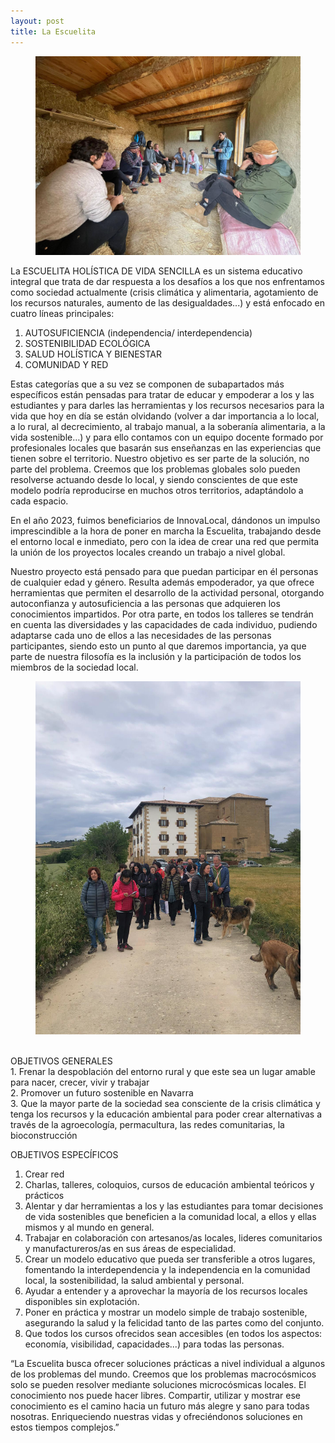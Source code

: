 ```yaml
---
layout: post
title: La Escuelita
---
```



<p>
<figure>
    <img alt="La escuelita 2" src="/assets/images/Foto2.png">
</figure>
<p>


La ESCUELITA HOLÍSTICA DE VIDA SENCILLA es un sistema educativo integral que trata
de dar respuesta a los desafíos a los que nos enfrentamos como sociedad actualmente (crisis
climática y alimentaria, agotamiento de los recursos naturales, aumento de las desigualdades...)
y está enfocado en cuatro líneas principales:  <br>

1) AUTOSUFICIENCIA (independencia/ interdependencia)  <br>
2) SOSTENIBILIDAD ECOLÓGICA    <br>
3) SALUD HOLÍSTICA Y BIENESTAR    <br>
4) COMUNIDAD Y RED  <br>

Estas categorías que a su vez se componen de subapartados más específicos están pensadas para
tratar de educar y empoderar a los y las estudiantes y para darles las herramientas y los recursos
necesarios para la vida que hoy en día se están olvidando (volver a dar importancia a lo local, a
lo rural, al decrecimiento, al trabajo manual, a la soberanía alimentaria, a la vida sostenible…) y
para ello contamos con un equipo docente formado por profesionales locales que basarán sus
enseñanzas en las experiencias que tienen sobre el territorio. Nuestro objetivo es ser parte de la
solución, no parte del problema. Creemos que los problemas globales solo pueden resolverse
actuando desde lo local, y siendo conscientes de que este modelo podría reproducirse en muchos
otros territorios, adaptándolo a cada espacio.  <br>

En el año 2023, fuimos beneficiarios de InnovaLocal, dándonos un impulso imprescindible a la hora de poner en marcha la Escuelita, trabajando desde el entorno local e inmediato, pero con la idea de crear una red que permita la unión de los proyectos locales creando un trabajo a nivel global.  <br>

Nuestro proyecto está pensado para que puedan participar en él personas de cualquier edad y
género. Resulta además empoderador, ya que ofrece herramientas que permiten el desarrollo de
la actividad personal, otorgando autoconfianza y autosuficiencia a las personas que adquieren
los conocimientos impartidos. Por otra parte, en todos los talleres se tendrán en cuenta las
diversidades y las capacidades de cada individuo, pudiendo adaptarse cada uno de ellos a las
necesidades de las personas participantes, siendo esto un punto al que daremos importancia, ya
que parte de nuestra filosofía es la inclusión y la participación de todos los miembros de la
sociedad local.  


<p>
<figure>
    <img alt="La escuelita 2" src="/assets/images/Foto3.png">
</figure>
<p>

<br>
OBJETIVOS GENERALES  <br>
1. Frenar la despoblación del entorno rural y que este sea un lugar amable para nacer,
crecer, vivir y trabajar  <br>
2. Promover un futuro sostenible en Navarra  <br>
3. Que la mayor parte de la sociedad sea consciente de la crisis climática y tenga los
recursos y la educación ambiental para poder crear alternativas a través de la
agroecología, permacultura, las redes comunitarias, la bioconstrucción  <br>

OBJETIVOS ESPECÍFICOS  <br>
1. Crear red  <br>
2. Charlas, talleres, coloquios, cursos de educación ambiental teóricos y prácticos   <br>
3. Alentar y dar herramientas a los y las estudiantes para tomar decisiones de vida
sostenibles que beneficien a la comunidad local, a ellos y ellas mismos y al mundo en
general.  <br>
4. Trabajar en colaboración con artesanos/as locales, lideres comunitarios y
manufactureros/as en sus áreas de especialidad.  <br>
5. Crear un modelo educativo que pueda ser transferible a otros lugares, fomentando la
interdependencia y la independencia en la comunidad local, la sostenibilidad, la salud
ambiental y personal.  <br>
6. Ayudar a entender y a aprovechar la mayoría de los recursos locales disponibles sin
explotación.  <br>
7. Poner en práctica y mostrar un modelo simple de trabajo sostenible, asegurando la
salud y la felicidad tanto de las partes como del conjunto.  <br>
8. Que todos los cursos ofrecidos sean accesibles (en todos los aspectos: economía,
visibilidad, capacidades...) para todas las personas.  <br>

“La Escuelita busca ofrecer soluciones prácticas a nivel individual a algunos de los
problemas del mundo. Creemos que los problemas macrocósmicos solo se pueden
resolver mediante soluciones microcósmicas locales.
El conocimiento nos puede hacer libres. Compartir, utilizar y mostrar ese
conocimiento es el camino hacia un futuro más alegre y sano para todas nosotras.
Enriqueciendo nuestras vidas y ofreciéndonos soluciones en estos tiempos
complejos.”


